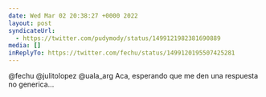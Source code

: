 ```yaml
---
date: Wed Mar 02 20:38:27 +0000 2022
layout: post
syndicateUrl:
  - https://twitter.com/pudymody/status/1499121982381690889
media: []
inReplyTo: https://twitter.com/fechu/status/1499120195507425281
---
```

@fechu @julitolopez @uala_arg Aca, esperando que me den una respuesta no generica...

